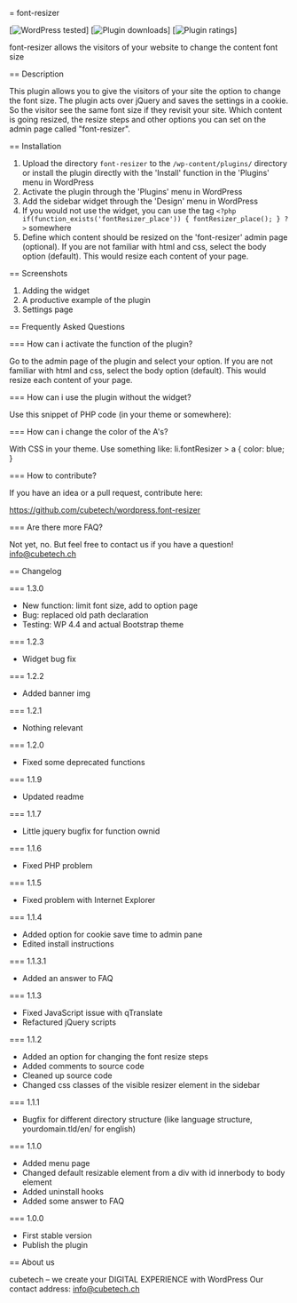 = font-resizer

[![WordPress tested](https://img.shields.io/wordpress/v/font-resizer.svg)] [![Plugin downloads](https://img.shields.io/wordpress/plugin/dt/font-resizer.svg)] [![Plugin ratings](https://img.shields.io/wordpress/plugin/r/font-resizer.svg)]

font-resizer allows the visitors of your website to change the content font size

== Description

This plugin allows you to give the visitors of your site the option to change the font size.
The plugin acts over jQuery and saves the settings in a cookie. So the visitor see the same font size if they revisit your site.
Which content is going resized, the resize steps and other options you can set on the admin page called "font-resizer".

== Installation

1. Upload the directory `font-resizer` to the `/wp-content/plugins/` directory or install the plugin directly with the 'Install' function in the 'Plugins' menu in WordPress
1. Activate the plugin through the 'Plugins' menu in WordPress
1. Add the sidebar widget through the 'Design' menu in WordPress
1. If you would not use the widget, you can use the tag `<?php if(function_exists('fontResizer_place')) { fontResizer_place(); } ?>` somewhere
1. Define which content should be resized on the 'font-resizer' admin page (optional). If you are not familiar with html and css, select the body option (default). This would resize each content of your page.

== Screenshots

1. Adding the widget
2. A productive example of the plugin
3. Settings page

== Frequently Asked Questions

=== How can i activate the function of the plugin?

Go to the admin page of the plugin and select your option. If you are not familiar with html and css, select the body option (default). This would resize each content of your page.

=== How can i use the plugin without the widget?

Use this snippet of PHP code (in your theme or somewhere): <?php if(function_exists('fontResizer_place')) { fontResizer_place(); } ?>

=== How can i change the color of the A's?

With CSS in your theme.
Use something like:
li.fontResizer > a { color: blue; }

=== How to contribute?

If you have an idea or a pull request, contribute here:

https://github.com/cubetech/wordpress.font-resizer

=== Are there more FAQ?

Not yet, no. But feel free to contact us if you have a question! info@cubetech.ch

== Changelog

=== 1.3.0

* New function: limit font size, add to option page
* Bug: replaced old path declaration
* Testing: WP 4.4 and actual Bootstrap theme

=== 1.2.3

* Widget bug fix

=== 1.2.2

* Added banner img

=== 1.2.1

* Nothing relevant

=== 1.2.0

* Fixed some deprecated functions

=== 1.1.9

* Updated readme

=== 1.1.7

* Little jquery bugfix for function ownid

=== 1.1.6

* Fixed PHP problem

=== 1.1.5

* Fixed problem with Internet Explorer

=== 1.1.4

* Added option for cookie save time to admin pane
* Edited install instructions

=== 1.1.3.1

* Added an answer to FAQ

=== 1.1.3

* Fixed JavaScript issue with qTranslate
* Refactured jQuery scripts

=== 1.1.2
* Added an option for changing the font resize steps
* Added comments to source code
* Cleaned up source code
* Changed css classes of the visible resizer element in the sidebar

=== 1.1.1
* Bugfix for different directory structure (like language structure, yourdomain.tld/en/ for english)

=== 1.1.0
* Added menu page
* Changed default resizable element from a div with id innerbody to body element
* Added uninstall hooks
* Added some answer to FAQ

=== 1.0.0
* First stable version
* Publish the plugin

== About us

cubetech – we create your DIGITAL EXPERIENCE with WordPress
Our contact address: info@cubetech.ch
